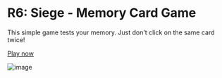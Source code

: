 # R6: Siege - Memory Card Game

This simple game tests your memory. Just don't click on the same card twice!

[Play now](https://memory-card-8bg.pages.dev/)

![image](https://github.com/Maxnikit/memory-card/assets/42117027/677b106a-8b1c-495f-8ac4-af317bccb47d)

